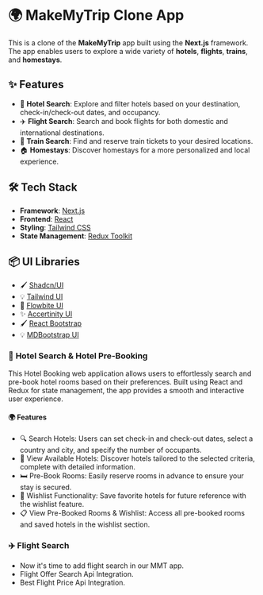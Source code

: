 # 🌍 MakeMyTrip Clone App

This is a clone of the **MakeMyTrip** app built using the **Next.js** framework. The app enables users to explore a wide variety of **hotels**, **flights**, **trains**, and **homestays**.

## ✨ Features

- 🏨 **Hotel Search**: Explore and filter hotels based on your destination, check-in/check-out dates, and occupancy.
- ✈️ **Flight Search**: Search and book flights for both domestic and international destinations.
- 🚆 **Train Search**: Find and reserve train tickets to your desired locations.
- 🏠 **Homestays**: Discover homestays for a more personalized and local experience.

## 🛠️ Tech Stack

- **Framework**: [Next.js](https://nextjs.org/)
- **Frontend**: [React](https://reactjs.org/)
- **Styling**: [Tailwind CSS](https://tailwindcss.com/)
- **State Management**: [Redux Toolkit](https://redux-toolkit.js.org/)

## 📦 UI Libraries

- 🖌️ [Shadcn/UI](https://shadcn.dev/)
- 💡 [Tailwind UI](https://tailwindui.com/)
- 🎨 [Flowbite UI](https://flowbite.com/)
- ✨ [Accertinity UI](https://ui.aceternity.com/)
- 🖌️ [React Bootstrap](https://react-bootstrap.netlify.app/)
- 💡 [MDBootstrap UI](https://mdbootstrap.com/docs/react//)

### 🏨 **Hotel Search & Hotel Pre-Booking**

This Hotel Booking web application allows users to effortlessly search and pre-book hotel rooms based on their preferences. Built using React and Redux for state management, the app provides a smooth and interactive user experience.

#### 🌍 Features

- 🔍 Search Hotels: Users can set check-in and check-out dates, select a country and city, and specify the number of occupants.
- 🏨 View Available Hotels: Discover hotels tailored to the selected criteria, complete with detailed information.
- 🛏️ Pre-Book Rooms: Easily reserve rooms in advance to ensure your stay is secured.
- 💖 Wishlist Functionality: Save favorite hotels for future reference with the wishlist feature.
- 📋 View Pre-Booked Rooms & Wishlist: Access all pre-booked rooms and saved hotels in the wishlist section.

### ✈️ **Flight Search**
- Now it's time to add flight search in our MMT app.
- Flight Offer Search Api Integration.
- Best Flight Price Api Integration.
